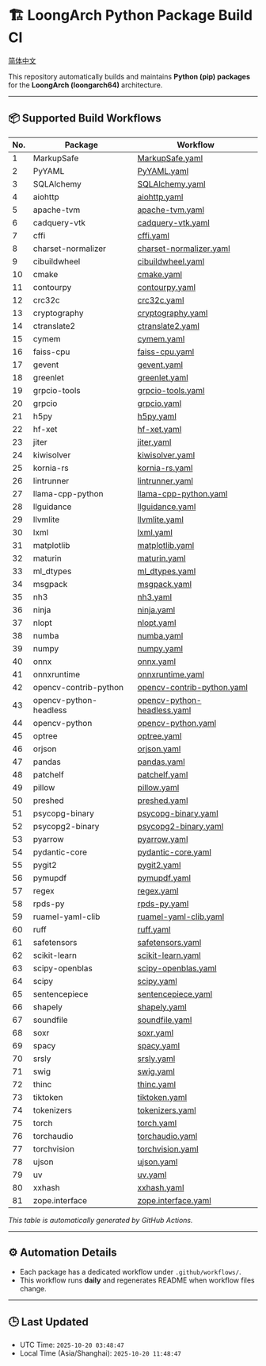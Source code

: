 # 🏗️ LoongArch Python Package Build CI

[简体中文](./README_zh.md)

This repository automatically builds and maintains **Python (pip) packages** for the **LoongArch (loongarch64)** architecture.

---

## 📦 Supported Build Workflows

| No. | Package | Workflow |
|-----|----------|-----------|
| 1 | MarkupSafe | [MarkupSafe.yaml](https://github.com/Loongson-Cloud-Community/pypi/blob/main/.github/workflows/MarkupSafe.yaml) |
| 2 | PyYAML | [PyYAML.yaml](https://github.com/Loongson-Cloud-Community/pypi/blob/main/.github/workflows/PyYAML.yaml) |
| 3 | SQLAlchemy | [SQLAlchemy.yaml](https://github.com/Loongson-Cloud-Community/pypi/blob/main/.github/workflows/SQLAlchemy.yaml) |
| 4 | aiohttp | [aiohttp.yaml](https://github.com/Loongson-Cloud-Community/pypi/blob/main/.github/workflows/aiohttp.yaml) |
| 5 | apache-tvm | [apache-tvm.yaml](https://github.com/Loongson-Cloud-Community/pypi/blob/main/.github/workflows/apache-tvm.yaml) |
| 6 | cadquery-vtk | [cadquery-vtk.yaml](https://github.com/Loongson-Cloud-Community/pypi/blob/main/.github/workflows/cadquery-vtk.yaml) |
| 7 | cffi | [cffi.yaml](https://github.com/Loongson-Cloud-Community/pypi/blob/main/.github/workflows/cffi.yaml) |
| 8 | charset-normalizer | [charset-normalizer.yaml](https://github.com/Loongson-Cloud-Community/pypi/blob/main/.github/workflows/charset-normalizer.yaml) |
| 9 | cibuildwheel | [cibuildwheel.yaml](https://github.com/Loongson-Cloud-Community/pypi/blob/main/.github/workflows/cibuildwheel.yaml) |
| 10 | cmake | [cmake.yaml](https://github.com/Loongson-Cloud-Community/pypi/blob/main/.github/workflows/cmake.yaml) |
| 11 | contourpy | [contourpy.yaml](https://github.com/Loongson-Cloud-Community/pypi/blob/main/.github/workflows/contourpy.yaml) |
| 12 | crc32c | [crc32c.yaml](https://github.com/Loongson-Cloud-Community/pypi/blob/main/.github/workflows/crc32c.yaml) |
| 13 | cryptography | [cryptography.yaml](https://github.com/Loongson-Cloud-Community/pypi/blob/main/.github/workflows/cryptography.yaml) |
| 14 | ctranslate2 | [ctranslate2.yaml](https://github.com/Loongson-Cloud-Community/pypi/blob/main/.github/workflows/ctranslate2.yaml) |
| 15 | cymem | [cymem.yaml](https://github.com/Loongson-Cloud-Community/pypi/blob/main/.github/workflows/cymem.yaml) |
| 16 | faiss-cpu | [faiss-cpu.yaml](https://github.com/Loongson-Cloud-Community/pypi/blob/main/.github/workflows/faiss-cpu.yaml) |
| 17 | gevent | [gevent.yaml](https://github.com/Loongson-Cloud-Community/pypi/blob/main/.github/workflows/gevent.yaml) |
| 18 | greenlet | [greenlet.yaml](https://github.com/Loongson-Cloud-Community/pypi/blob/main/.github/workflows/greenlet.yaml) |
| 19 | grpcio-tools | [grpcio-tools.yaml](https://github.com/Loongson-Cloud-Community/pypi/blob/main/.github/workflows/grpcio-tools.yaml) |
| 20 | grpcio | [grpcio.yaml](https://github.com/Loongson-Cloud-Community/pypi/blob/main/.github/workflows/grpcio.yaml) |
| 21 | h5py | [h5py.yaml](https://github.com/Loongson-Cloud-Community/pypi/blob/main/.github/workflows/h5py.yaml) |
| 22 | hf-xet | [hf-xet.yaml](https://github.com/Loongson-Cloud-Community/pypi/blob/main/.github/workflows/hf-xet.yaml) |
| 23 | jiter | [jiter.yaml](https://github.com/Loongson-Cloud-Community/pypi/blob/main/.github/workflows/jiter.yaml) |
| 24 | kiwisolver | [kiwisolver.yaml](https://github.com/Loongson-Cloud-Community/pypi/blob/main/.github/workflows/kiwisolver.yaml) |
| 25 | kornia-rs | [kornia-rs.yaml](https://github.com/Loongson-Cloud-Community/pypi/blob/main/.github/workflows/kornia-rs.yaml) |
| 26 | lintrunner | [lintrunner.yaml](https://github.com/Loongson-Cloud-Community/pypi/blob/main/.github/workflows/lintrunner.yaml) |
| 27 | llama-cpp-python | [llama-cpp-python.yaml](https://github.com/Loongson-Cloud-Community/pypi/blob/main/.github/workflows/llama-cpp-python.yaml) |
| 28 | llguidance | [llguidance.yaml](https://github.com/Loongson-Cloud-Community/pypi/blob/main/.github/workflows/llguidance.yaml) |
| 29 | llvmlite | [llvmlite.yaml](https://github.com/Loongson-Cloud-Community/pypi/blob/main/.github/workflows/llvmlite.yaml) |
| 30 | lxml | [lxml.yaml](https://github.com/Loongson-Cloud-Community/pypi/blob/main/.github/workflows/lxml.yaml) |
| 31 | matplotlib | [matplotlib.yaml](https://github.com/Loongson-Cloud-Community/pypi/blob/main/.github/workflows/matplotlib.yaml) |
| 32 | maturin | [maturin.yaml](https://github.com/Loongson-Cloud-Community/pypi/blob/main/.github/workflows/maturin.yaml) |
| 33 | ml_dtypes | [ml_dtypes.yaml](https://github.com/Loongson-Cloud-Community/pypi/blob/main/.github/workflows/ml_dtypes.yaml) |
| 34 | msgpack | [msgpack.yaml](https://github.com/Loongson-Cloud-Community/pypi/blob/main/.github/workflows/msgpack.yaml) |
| 35 | nh3 | [nh3.yaml](https://github.com/Loongson-Cloud-Community/pypi/blob/main/.github/workflows/nh3.yaml) |
| 36 | ninja | [ninja.yaml](https://github.com/Loongson-Cloud-Community/pypi/blob/main/.github/workflows/ninja.yaml) |
| 37 | nlopt | [nlopt.yaml](https://github.com/Loongson-Cloud-Community/pypi/blob/main/.github/workflows/nlopt.yaml) |
| 38 | numba | [numba.yaml](https://github.com/Loongson-Cloud-Community/pypi/blob/main/.github/workflows/numba.yaml) |
| 39 | numpy | [numpy.yaml](https://github.com/Loongson-Cloud-Community/pypi/blob/main/.github/workflows/numpy.yaml) |
| 40 | onnx | [onnx.yaml](https://github.com/Loongson-Cloud-Community/pypi/blob/main/.github/workflows/onnx.yaml) |
| 41 | onnxruntime | [onnxruntime.yaml](https://github.com/Loongson-Cloud-Community/pypi/blob/main/.github/workflows/onnxruntime.yaml) |
| 42 | opencv-contrib-python | [opencv-contrib-python.yaml](https://github.com/Loongson-Cloud-Community/pypi/blob/main/.github/workflows/opencv-contrib-python.yaml) |
| 43 | opencv-python-headless | [opencv-python-headless.yaml](https://github.com/Loongson-Cloud-Community/pypi/blob/main/.github/workflows/opencv-python-headless.yaml) |
| 44 | opencv-python | [opencv-python.yaml](https://github.com/Loongson-Cloud-Community/pypi/blob/main/.github/workflows/opencv-python.yaml) |
| 45 | optree | [optree.yaml](https://github.com/Loongson-Cloud-Community/pypi/blob/main/.github/workflows/optree.yaml) |
| 46 | orjson | [orjson.yaml](https://github.com/Loongson-Cloud-Community/pypi/blob/main/.github/workflows/orjson.yaml) |
| 47 | pandas | [pandas.yaml](https://github.com/Loongson-Cloud-Community/pypi/blob/main/.github/workflows/pandas.yaml) |
| 48 | patchelf | [patchelf.yaml](https://github.com/Loongson-Cloud-Community/pypi/blob/main/.github/workflows/patchelf.yaml) |
| 49 | pillow | [pillow.yaml](https://github.com/Loongson-Cloud-Community/pypi/blob/main/.github/workflows/pillow.yaml) |
| 50 | preshed | [preshed.yaml](https://github.com/Loongson-Cloud-Community/pypi/blob/main/.github/workflows/preshed.yaml) |
| 51 | psycopg-binary | [psycopg-binary.yaml](https://github.com/Loongson-Cloud-Community/pypi/blob/main/.github/workflows/psycopg-binary.yaml) |
| 52 | psycopg2-binary | [psycopg2-binary.yaml](https://github.com/Loongson-Cloud-Community/pypi/blob/main/.github/workflows/psycopg2-binary.yaml) |
| 53 | pyarrow | [pyarrow.yaml](https://github.com/Loongson-Cloud-Community/pypi/blob/main/.github/workflows/pyarrow.yaml) |
| 54 | pydantic-core | [pydantic-core.yaml](https://github.com/Loongson-Cloud-Community/pypi/blob/main/.github/workflows/pydantic-core.yaml) |
| 55 | pygit2 | [pygit2.yaml](https://github.com/Loongson-Cloud-Community/pypi/blob/main/.github/workflows/pygit2.yaml) |
| 56 | pymupdf | [pymupdf.yaml](https://github.com/Loongson-Cloud-Community/pypi/blob/main/.github/workflows/pymupdf.yaml) |
| 57 | regex | [regex.yaml](https://github.com/Loongson-Cloud-Community/pypi/blob/main/.github/workflows/regex.yaml) |
| 58 | rpds-py | [rpds-py.yaml](https://github.com/Loongson-Cloud-Community/pypi/blob/main/.github/workflows/rpds-py.yaml) |
| 59 | ruamel-yaml-clib | [ruamel-yaml-clib.yaml](https://github.com/Loongson-Cloud-Community/pypi/blob/main/.github/workflows/ruamel-yaml-clib.yaml) |
| 60 | ruff | [ruff.yaml](https://github.com/Loongson-Cloud-Community/pypi/blob/main/.github/workflows/ruff.yaml) |
| 61 | safetensors | [safetensors.yaml](https://github.com/Loongson-Cloud-Community/pypi/blob/main/.github/workflows/safetensors.yaml) |
| 62 | scikit-learn | [scikit-learn.yaml](https://github.com/Loongson-Cloud-Community/pypi/blob/main/.github/workflows/scikit-learn.yaml) |
| 63 | scipy-openblas | [scipy-openblas.yaml](https://github.com/Loongson-Cloud-Community/pypi/blob/main/.github/workflows/scipy-openblas.yaml) |
| 64 | scipy | [scipy.yaml](https://github.com/Loongson-Cloud-Community/pypi/blob/main/.github/workflows/scipy.yaml) |
| 65 | sentencepiece | [sentencepiece.yaml](https://github.com/Loongson-Cloud-Community/pypi/blob/main/.github/workflows/sentencepiece.yaml) |
| 66 | shapely | [shapely.yaml](https://github.com/Loongson-Cloud-Community/pypi/blob/main/.github/workflows/shapely.yaml) |
| 67 | soundfile | [soundfile.yaml](https://github.com/Loongson-Cloud-Community/pypi/blob/main/.github/workflows/soundfile.yaml) |
| 68 | soxr | [soxr.yaml](https://github.com/Loongson-Cloud-Community/pypi/blob/main/.github/workflows/soxr.yaml) |
| 69 | spacy | [spacy.yaml](https://github.com/Loongson-Cloud-Community/pypi/blob/main/.github/workflows/spacy.yaml) |
| 70 | srsly | [srsly.yaml](https://github.com/Loongson-Cloud-Community/pypi/blob/main/.github/workflows/srsly.yaml) |
| 71 | swig | [swig.yaml](https://github.com/Loongson-Cloud-Community/pypi/blob/main/.github/workflows/swig.yaml) |
| 72 | thinc | [thinc.yaml](https://github.com/Loongson-Cloud-Community/pypi/blob/main/.github/workflows/thinc.yaml) |
| 73 | tiktoken | [tiktoken.yaml](https://github.com/Loongson-Cloud-Community/pypi/blob/main/.github/workflows/tiktoken.yaml) |
| 74 | tokenizers | [tokenizers.yaml](https://github.com/Loongson-Cloud-Community/pypi/blob/main/.github/workflows/tokenizers.yaml) |
| 75 | torch | [torch.yaml](https://github.com/Loongson-Cloud-Community/pypi/blob/main/.github/workflows/torch.yaml) |
| 76 | torchaudio | [torchaudio.yaml](https://github.com/Loongson-Cloud-Community/pypi/blob/main/.github/workflows/torchaudio.yaml) |
| 77 | torchvision | [torchvision.yaml](https://github.com/Loongson-Cloud-Community/pypi/blob/main/.github/workflows/torchvision.yaml) |
| 78 | ujson | [ujson.yaml](https://github.com/Loongson-Cloud-Community/pypi/blob/main/.github/workflows/ujson.yaml) |
| 79 | uv | [uv.yaml](https://github.com/Loongson-Cloud-Community/pypi/blob/main/.github/workflows/uv.yaml) |
| 80 | xxhash | [xxhash.yaml](https://github.com/Loongson-Cloud-Community/pypi/blob/main/.github/workflows/xxhash.yaml) |
| 81 | zope.interface | [zope.interface.yaml](https://github.com/Loongson-Cloud-Community/pypi/blob/main/.github/workflows/zope.interface.yaml) |

_This table is automatically generated by GitHub Actions._

---

## ⚙️ Automation Details

- Each package has a dedicated workflow under `.github/workflows/`.
- This workflow runs **daily** and regenerates README when workflow files change.

---

## 🕒 Last Updated

- UTC Time: `2025-10-20 03:48:47`
- Local Time (Asia/Shanghai): `2025-10-20 11:48:47`
